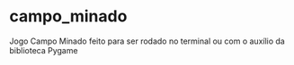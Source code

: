 # campo_minado
Jogo Campo Minado feito para ser rodado no terminal ou com o auxílio da biblioteca Pygame
